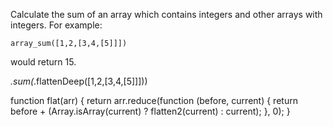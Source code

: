 Calculate the sum of an array which contains integers and other arrays with integers.
For example:

```
array_sum([1,2,[3,4,[5]]])
```

would return 15. 

_.sum(_.flattenDeep([1,2,[3,4,[5]]]))

function flat(arr) {
  return arr.reduce(function (before, current) {
    return before + (Array.isArray(current) ? flatten2(current) : current);
  }, 0);
}
